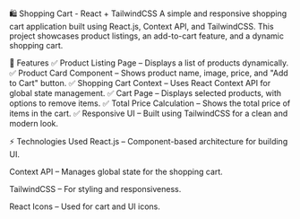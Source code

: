 🛍 Shopping Cart - React + TailwindCSS
A simple and responsive shopping cart application built using React.js, Context API, and TailwindCSS. This project showcases product listings, an add-to-cart feature, and a dynamic shopping cart.

🚀 Features
✅ Product Listing Page – Displays a list of products dynamically.
✅ Product Card Component – Shows product name, image, price, and "Add to Cart" button.
✅ Shopping Cart Context – Uses React Context API for global state management.
✅ Cart Page – Displays selected products, with options to remove items.
✅ Total Price Calculation – Shows the total price of items in the cart.
✅ Responsive UI – Built using TailwindCSS for a clean and modern look.

⚡ Technologies Used
React.js – Component-based architecture for building UI.

Context API – Manages global state for the shopping cart.

TailwindCSS – For styling and responsiveness.

React Icons – Used for cart and UI icons.

